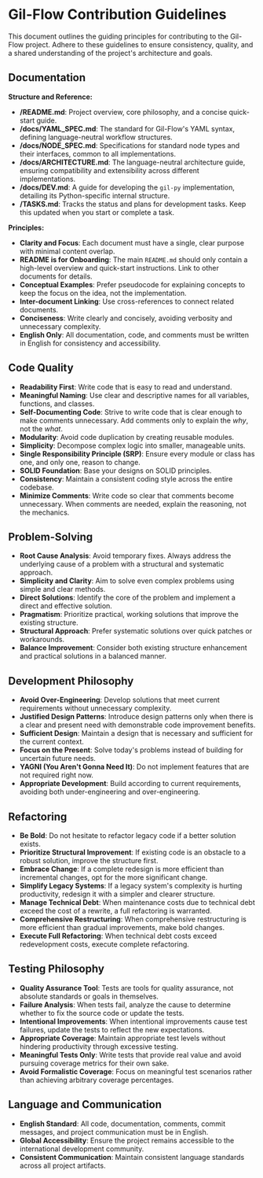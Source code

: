 # Gil-Flow Contribution Guidelines

This document outlines the guiding principles for contributing to the Gil-Flow project. Adhere to these guidelines to ensure consistency, quality, and a shared understanding of the project's architecture and goals.

## Documentation

**Structure and Reference:**
*   **/README.md**: Project overview, core philosophy, and a concise quick-start guide.
*   **/docs/YAML_SPEC.md**: The standard for Gil-Flow's YAML syntax, defining language-neutral workflow structures.
*   **/docs/NODE_SPEC.md**: Specifications for standard node types and their interfaces, common to all implementations.
*   **/docs/ARCHITECTURE.md**: The language-neutral architecture guide, ensuring compatibility and extensibility across different implementations.
*   **/docs/DEV.md**: A guide for developing the `gil-py` implementation, detailing its Python-specific internal structure.
*   **/TASKS.md**: Tracks the status and plans for development tasks. Keep this updated when you start or complete a task.

**Principles:**
*   **Clarity and Focus**: Each document must have a single, clear purpose with minimal content overlap.
*   **README is for Onboarding**: The main `README.md` should only contain a high-level overview and quick-start instructions. Link to other documents for details.
*   **Conceptual Examples**: Prefer pseudocode for explaining concepts to keep the focus on the idea, not the implementation.
*   **Inter-document Linking**: Use cross-references to connect related documents.
*   **Conciseness**: Write clearly and concisely, avoiding verbosity and unnecessary complexity.
*   **English Only**: All documentation, code, and comments must be written in English for consistency and accessibility.

## Code Quality

*   **Readability First**: Write code that is easy to read and understand.
*   **Meaningful Naming**: Use clear and descriptive names for all variables, functions, and classes.
*   **Self-Documenting Code**: Strive to write code that is clear enough to make comments unnecessary. Add comments only to explain the *why*, not the *what*.
*   **Modularity**: Avoid code duplication by creating reusable modules.
*   **Simplicity**: Decompose complex logic into smaller, manageable units.
*   **Single Responsibility Principle (SRP)**: Ensure every module or class has one, and only one, reason to change.
*   **SOLID Foundation**: Base your designs on SOLID principles.
*   **Consistency**: Maintain a consistent coding style across the entire codebase.
*   **Minimize Comments**: Write code so clear that comments become unnecessary. When comments are needed, explain the reasoning, not the mechanics.

## Problem-Solving

*   **Root Cause Analysis**: Avoid temporary fixes. Always address the underlying cause of a problem with a structural and systematic approach.
*   **Simplicity and Clarity**: Aim to solve even complex problems using simple and clear methods.
*   **Direct Solutions**: Identify the core of the problem and implement a direct and effective solution.
*   **Pragmatism**: Prioritize practical, working solutions that improve the existing structure.
*   **Structural Approach**: Prefer systematic solutions over quick patches or workarounds.
*   **Balance Improvement**: Consider both existing structure enhancement and practical solutions in a balanced manner.

## Development Philosophy

*   **Avoid Over-Engineering**: Develop solutions that meet current requirements without unnecessary complexity.
*   **Justified Design Patterns**: Introduce design patterns only when there is a clear and present need with demonstrable code improvement benefits.
*   **Sufficient Design**: Maintain a design that is necessary and sufficient for the current context.
*   **Focus on the Present**: Solve today's problems instead of building for uncertain future needs.
*   **YAGNI (You Aren't Gonna Need It)**: Do not implement features that are not required right now.
*   **Appropriate Development**: Build according to current requirements, avoiding both under-engineering and over-engineering.

## Refactoring

*   **Be Bold**: Do not hesitate to refactor legacy code if a better solution exists.
*   **Prioritize Structural Improvement**: If existing code is an obstacle to a robust solution, improve the structure first.
*   **Embrace Change**: If a complete redesign is more efficient than incremental changes, opt for the more significant change.
*   **Simplify Legacy Systems**: If a legacy system's complexity is hurting productivity, redesign it with a simpler and clearer structure.
*   **Manage Technical Debt**: When maintenance costs due to technical debt exceed the cost of a rewrite, a full refactoring is warranted.
*   **Comprehensive Restructuring**: When comprehensive restructuring is more efficient than gradual improvements, make bold changes.
*   **Execute Full Refactoring**: When technical debt costs exceed redevelopment costs, execute complete refactoring.

## Testing Philosophy

*   **Quality Assurance Tool**: Tests are tools for quality assurance, not absolute standards or goals in themselves.
*   **Failure Analysis**: When tests fail, analyze the cause to determine whether to fix the source code or update the tests.
*   **Intentional Improvements**: When intentional improvements cause test failures, update the tests to reflect the new expectations.
*   **Appropriate Coverage**: Maintain appropriate test levels without hindering productivity through excessive testing.
*   **Meaningful Tests Only**: Write tests that provide real value and avoid pursuing coverage metrics for their own sake.
*   **Avoid Formalistic Coverage**: Focus on meaningful test scenarios rather than achieving arbitrary coverage percentages.

## Language and Communication

*   **English Standard**: All code, documentation, comments, commit messages, and project communication must be in English.
*   **Global Accessibility**: Ensure the project remains accessible to the international development community.
*   **Consistent Communication**: Maintain consistent language standards across all project artifacts.